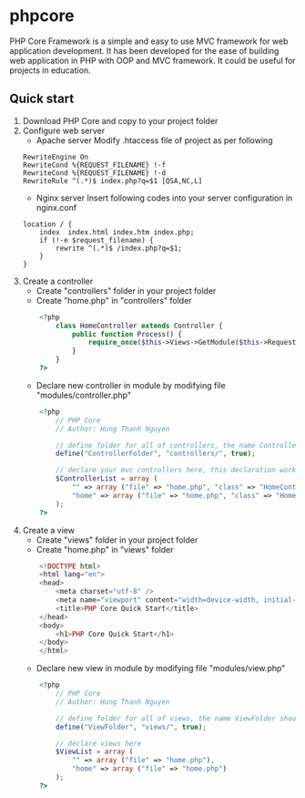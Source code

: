 # phpcore
PHP Core Framework is a simple and easy to use MVC framework for web application development. It has been developed for the ease of building web application in PHP with OOP and MVC framework. It could be useful for projects in education.

## Quick start
1. Download PHP Core and copy to your project folder
2. Configure web server
    * Apache server
    Modify .htaccess file of project as per following
    ```
    RewriteEngine On
    RewriteCond %{REQUEST_FILENAME} !-f
    RewriteCond %{REQUEST_FILENAME} !-d
    RewriteRule ^(.*)$ index.php?q=$1 [QSA,NC,L]
    ```
    * Nginx server
    Insert following codes into your server configuration in nginx.conf
    ```
    location / {
        index  index.html index.htm index.php;
        if (!-e $request_filename) {
            rewrite ^(.*)$ /index.php?q=$1;
        }
    }
    ```
3. Create a controller
    * Create "controllers" folder in your project folder
    * Create "home.php" in "controllers" folder
    ```php
        <?php
            class HomeController extends Controller {
                public function Process() {
                    require_once($this->Views->GetModule($this->Request->Controller));
                }
            }
        ?>
    ```
    * Declare new controller in module by modifying file "modules/controller.php"
    ```php
        <?php
            // PHP Core
            // Author: Hung Thanh Nguyen

            // define folder for all of controllers, the name ControllerFolder should not be changed
            define("ControllerFolder", "controllers/", true);

            // declare your mvc controllers here, this declaration work like routes
            $ControllerList = array (
                "" => array ("file" => "home.php", "class" => "HomeController"),
                "home" => array ("file" => "home.php", "class" => "HomeController")
            );
        ?>
    ```
4. Create a view
    * Create "views" folder in your project folder
    * Create "home.php" in "views" folder
    ```php
        <!DOCTYPE html>
        <html lang="en">
        <head>
            <meta charset="utf-8" />
            <meta name="viewport" content="width=device-width, initial-scale=1.0" />
            <title>PHP Core Quick Start</title>
        </head>
        <body>
            <h1>PHP Core Quick Start</h1>
        </body>
        </html>
    ```
    * Declare new view in module by modifying file "modules/view.php"
    ```php
        <?php
            // PHP Core
            // Author: Hung Thanh Nguyen

            // define folder for all of views, the name ViewFolder should not be changed
            define("ViewFolder", "views/", true);

            // declare views here
            $ViewList = array (
                "" => array ("file" => "home.php"),
                "home" => array ("file" => "home.php")
            );
        ?>
    ```
    
